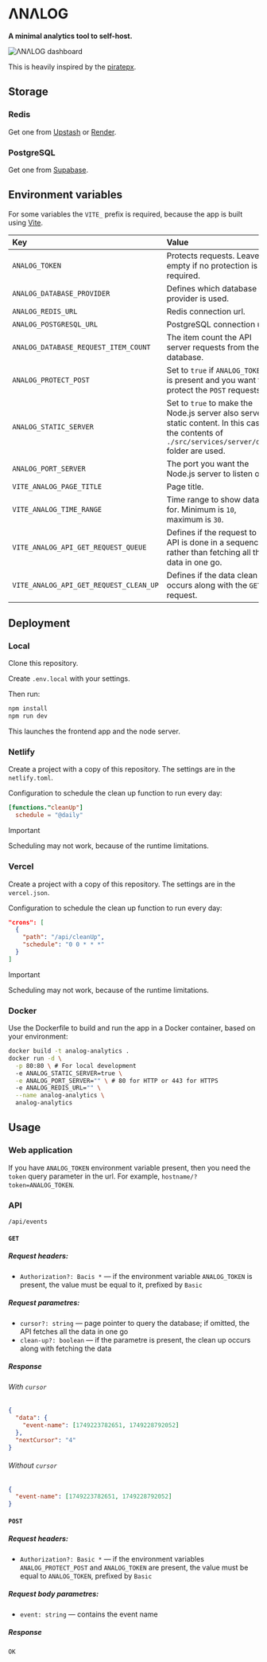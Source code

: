 # ΛNΛLOG
**A minimal analytics tool to self-host.**

![ΛNΛLOG dashboard](https://github.com/user-attachments/assets/ac2de3d5-d722-4b3e-abc6-4d40a6cb02b6)

This is heavily inspired by the [piratepx](https://piratepx.com).

## Storage
### Redis
Get one from [Upstash](https://upstash.com) or [Render](https://render.com).
### PostgreSQL
Get one from [Supabase](https://supabase.com).

## Environment variables
For some variables the `VITE_` prefix is required, because the app is built using [Vite](https://vite.dev).

| Key  | Value | Default | Required |
| :--- | :--- | :--- | :---: |
| `ANALOG_TOKEN` | Protects requests. Leave empty if no protection is required.  | | |
| `ANALOG_DATABASE_PROVIDER` | Defines which database provider is used. | |❗|
| `ANALOG_REDIS_URL` | Redis connection url. | | |
| `ANALOG_POSTGRESQL_URL` | PostgreSQL connection url. | | |
| `ANALOG_DATABASE_REQUEST_ITEM_COUNT` | The item count the API server requests from the database. | `10` | |
| `ANALOG_PROTECT_POST` | Set to `true` if `ANALOG_TOKEN` is present and you want to protect the `POST` requests. | `false` | |
| `ANALOG_STATIC_SERVER` | Set to `true` to make the Node.js server also serve static content. In this case the contents of `./src/services/server/dist` folder are used. | `false` | |
| `ANALOG_PORT_SERVER` | The port you want the Node.js server to listen on. | | |
| `VITE_ANALOG_PAGE_TITLE` | Page title. | | |
| `VITE_ANALOG_TIME_RANGE` | Time range to show data for. Minimum is `10`, maximum is `30`. | `30` | |
| `VITE_ANALOG_API_GET_REQUEST_QUEUE` | Defines if the request to the API is done in a sequence, rather than fetching all the data in one go. | `true` | |
| `VITE_ANALOG_API_GET_REQUEST_CLEAN_UP` | Defines if the data clean up occurs along with the `GET` request. | `true` | |

## Deployment
### Local
Clone this repository.

Create `.env.local` with your settings.

Then run:
```bash
npm install
npm run dev
```
This launches the frontend app and the node server.
### Netlify
Create a project with a copy of this repository. The settings are in the `netlify.toml`.

Configuration to schedule the clean up function to run every day:
```toml
[functions."cleanUp"]
  schedule = "@daily"
```
> [!IMPORTANT]  
> Scheduling may not work, because of the runtime limitations.
### Vercel
Create a project with a copy of this repository. The settings are in the `vercel.json`.

Configuration to schedule the clean up function to run every day:
```json
"crons": [
  {
    "path": "/api/cleanUp",
    "schedule": "0 0 * * *"
  }
]
```
> [!IMPORTANT]  
> Scheduling may not work, because of the runtime limitations.
### Docker
Use the Dockerfile to build and run the app in a Docker container, based on your environment:
```bash
docker build -t analog-analytics .
docker run -d \
  -p 80:80 \ # For local development
  -e ANALOG_STATIC_SERVER=true \
  -e ANALOG_PORT_SERVER="" \ # 80 for HTTP or 443 for HTTPS
  -e ANALOG_REDIS_URL="" \
  --name analog-analytics \
  analog-analytics
```

## Usage
### Web application
If you have `ANALOG_TOKEN` environment variable present, then you need the `token` query parameter in the url. For example, `hostname/?token=ANALOG_TOKEN`.

### API
`/api/events`
#### `GET`
##### Request headers:
- `Authorization?: Bacis *` — if the environment variable `ANALOG_TOKEN` is present, the value must be equal to it, prefixed by `Basic `
##### Request parametres:
- `cursor?: string` — page pointer to query the database; if omitted, the API fetches all the data in one go
- `clean-up?: boolean` — if the parametre is present, the clean up occurs along with fetching the data
##### Response
###### With `cursor`
```json
{
  "data": {
    "event-name": [1749223782651, 1749228792052]
  },
  "nextCursor": "4"
}
```
###### Without `cursor`
```json
{
  "event-name": [1749223782651, 1749228792052]
}
```

#### `POST`
##### Request headers:
- `Authorization?: Basic *` — if the environment variables `ANALOG_PROTECT_POST` and `ANALOG_TOKEN` are present, the value must be equal to `ANALOG_TOKEN`, prefixed by `Basic `
##### Request body parametres:
- `event: string` — contains the event name
##### Response
```bash
OK
```
